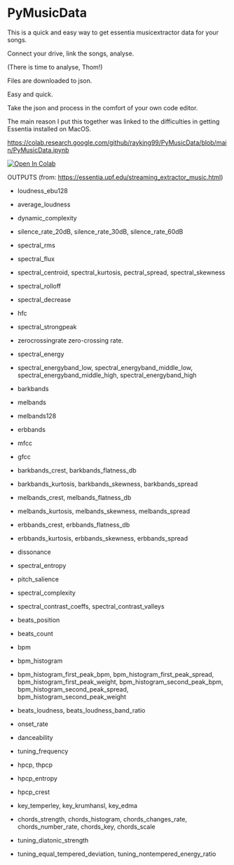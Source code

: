 # PyMusicData
This is a quick and easy way to get essentia musicextractor data for your songs.  

Connect your drive, link the songs, analyse.

(There is time to analyse, Thom!)

Files are downloaded to json.  

Easy and quick. 

Take the json and process in the comfort of your own code editor.

The main reason I put this together was linked to the difficulties in getting Essentia installed on MacOS.

https://colab.research.google.com/github/rayking99/PyMusicData/blob/main/PyMusicData.ipynb

[![Open In Colab](https://colab.research.google.com/assets/colab-badge.svg)](https://colab.research.google.com/github/rayking99/PyMusicData/blob/main/PyMusicData.ipynb)

OUTPUTS (from: https://essentia.upf.edu/streaming_extractor_music.html)
- loudness_ebu128

- average_loudness

- dynamic_complexity

- silence_rate_20dB, silence_rate_30dB, silence_rate_60dB

- spectral_rms

- spectral_flux

- spectral_centroid, spectral_kurtosis, pectral_spread, spectral_skewness

- spectral_rolloff

- spectral_decrease

- hfc

- spectral_strongpeak

- zerocrossingrate zero-crossing rate.

- spectral_energy

- spectral_energyband_low, spectral_energyband_middle_low, spectral_energyband_middle_high, spectral_energyband_high

- barkbands

- melbands

- melbands128

- erbbands

- mfcc

- gfcc

- barkbands_crest, barkbands_flatness_db

- barkbands_kurtosis, barkbands_skewness, barkbands_spread

- melbands_crest, melbands_flatness_db

- melbands_kurtosis, melbands_skewness, melbands_spread

- erbbands_crest, erbbands_flatness_db

- erbbands_kurtosis, erbbands_skewness, erbbands_spread

- dissonance

- spectral_entropy

- pitch_salience

- spectral_complexity

- spectral_contrast_coeffs, spectral_contrast_valleys

- beats_position

- beats_count

- bpm

- bpm_histogram

- bpm_histogram_first_peak_bpm, bpm_histogram_first_peak_spread, bpm_histogram_first_peak_weight, bpm_histogram_second_peak_bpm, bpm_histogram_second_peak_spread, bpm_histogram_second_peak_weight

- beats_loudness, beats_loudness_band_ratio

- onset_rate

- danceability

- tuning_frequency

- hpcp, thpcp

- hpcp_entropy

- hpcp_crest

- key_temperley, key_krumhansl, key_edma

- chords_strength, chords_histogram, chords_changes_rate, chords_number_rate, chords_key, chords_scale

- tuning_diatonic_strength

- tuning_equal_tempered_deviation, tuning_nontempered_energy_ratio
